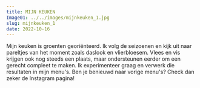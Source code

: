 ```yaml
---
title: MIJN KEUKEN
Image01: ../../images/mijnkeuken_1.jpg
slug: mijnkeuken_1
date: 2022-10-16
---
```

Mijn keuken is groenten georiënteerd. Ik volg de seizoenen en kijk uit naar pareltjes van het moment zoals daslook en vlierbloesem. Vlees en vis krijgen ook nog steeds een plaats, maar ondersteunen eerder om een gerecht compleet te maken. Ik experimenteer graag en verwerk die resultaten in mijn menu's. Ben je benieuwd naar vorige menu's? Check dan zeker de Instagram pagina!